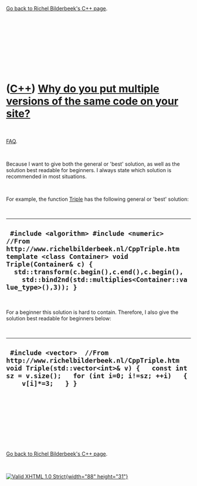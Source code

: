 

[Go back to Richel Bilderbeek's C++ page](Cpp.htm).

 

 

 

 

 

([C++](Cpp.htm)) [Why do you put multiple versions of the same code on your site?](CppWhyMultipleCode.htm)
==========================================================================================================

 

[FAQ](CppFaq.htm).

 

Because I want to give both the general or 'best' solution, as well as
the solution best readable for beginners. I always state which solution
is recommended in most situations.

 

For example, the function [Triple](CppTriple.htm) has the following
general or 'best' solution:

 

  -----------------------------------------------------------------------------------------------------------------------------------------------------------------------------------------------------------------------------------------------------------------------
  ` #include <algorithm> #include <numeric>  //From http://www.richelbilderbeek.nl/CppTriple.htm template <class Container> void Triple(Container& c) {   std::transform(c.begin(),c.end(),c.begin(),     std::bind2nd(std::multiplies<Container::value_type>(),3)); }`
  -----------------------------------------------------------------------------------------------------------------------------------------------------------------------------------------------------------------------------------------------------------------------

 

For a beginner this solution is hard to contain. Therefore, I also give
the solution best readable for beginners below:

 

  --------------------------------------------------------------------------------------------------------------------------------------------------------------------------------------------
  ` #include <vector>  //From http://www.richelbilderbeek.nl/CppTriple.htm void Triple(std::vector<int>& v) {   const int sz = v.size();   for (int i=0; i!=sz; ++i)   {     v[i]*=3;   } }`
  --------------------------------------------------------------------------------------------------------------------------------------------------------------------------------------------

 

 

 

 

 

[Go back to Richel Bilderbeek's C++ page](Cpp.htm).



 

[![Valid XHTML 1.0 Strict](valid-xhtml10.png){width="88"
height="31"}](http://validator.w3.org/check?uri=referer)
